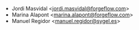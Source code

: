 - Jordi Masvidal \<<jordi.masvidal@forgeflow.com>\>
- Marina Alapont \<<marina.alapont@forgeflow.com>\>
- Manuel Regidor \<<manuel.regidor@sygel.es>\>
